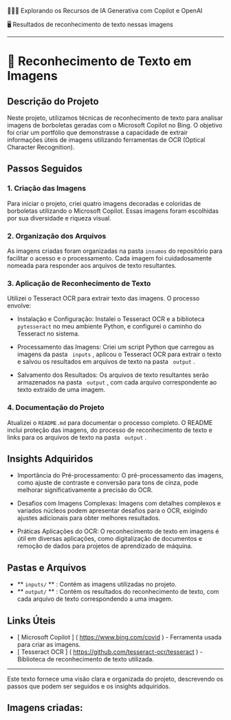 🕵🏼‍♀️ Explorando os Recursos de IA Generativa com Copilot e OpenAI

🖥️ Resultados de reconhecimento de texto nessas imagens

---

# 🌳  Reconhecimento de Texto em Imagens

## Descrição do Projeto

Neste projeto, utilizamos técnicas de reconhecimento de texto para analisar imagens de borboletas geradas com o Microsoft Copilot no Bing. O objetivo foi criar um portfólio que demonstrasse a capacidade de extrair informações úteis de imagens utilizando ferramentas de OCR (Optical Character Recognition).


## Passos Seguidos

### 1. Criação das Imagens
Para iniciar o projeto, criei quatro imagens decoradas e coloridas de borboletas utilizando o Microsoft Copilot. Essas imagens foram escolhidas por sua diversidade e riqueza visual.

### 2. Organização dos Arquivos
As imagens criadas foram organizadas na pasta ` insumos ` do repositório para facilitar o acesso e o processamento. Cada imagem foi cuidadosamente nomeada para responder aos arquivos de texto resultantes.

### 3. Aplicação de Reconhecimento de Texto
Utilizei o Tesseract OCR para extrair texto das imagens. O processo envolve:

-   Instalação e Configuração: 
  Instalei o Tesseract OCR e a biblioteca ` pytesseract ` no meu ambiente Python, e configurei o caminho do Tesseract no sistema.

-  Processamento das Imagens: 
Criei um script Python que   carregou as imagens da pasta ` inputs` , aplicou o Tesseract OCR para extrair o texto e salvou os resultados em arquivos de texto na pasta ` output` .

-   Salvamento dos Resultados: 
  Os arquivos de texto resultantes serão armazenados na pasta ` output` , com cada arquivo correspondente ao texto extraído de uma imagem.

### 4. Documentação do Projeto
Atualizei o ` README.md ` para documentar o processo completo. O README inclui proteção das imagens, do processo de reconhecimento de texto e links para os arquivos de texto na pasta ` output` .


## Insights Adquiridos
-   Importância do Pré-processamento: 
  O pré-processamento das imagens, como ajuste de contraste e conversão para tons de cinza, pode melhorar significativamente a precisão do OCR.

-   Desafios com Imagens Complexas: 
  Imagens com detalhes complexos e variados núcleos podem apresentar desafios para o OCR, exigindo ajustes adicionais para obter melhores resultados.

-   Práticas Aplicações do OCR: 
  O reconhecimento de texto em imagens é útil em diversas aplicações, como digitalização de documentos e remoção de dados para projetos de aprendizado de máquina.


## Pastas e Arquivos
-  ** ` inputs/ ` ** : Contém as imagens utilizadas no projeto.
-  ** ` output/ ` ** : Contém os resultados do reconhecimento de texto, com cada arquivo de texto correspondendo a uma imagem.

## Links Úteis
-  [ Microsoft Copilot ] ( https://www.bing.com/covid ) - Ferramenta usada para criar as imagens.
-  [ Tesseract OCR ] ( https://github.com/tesseract-ocr/tesseract ) - Biblioteca de reconhecimento de texto utilizada.

---

Este texto fornece uma visão clara e organizada do projeto, descrevendo os passos que podem ser seguidos e os insights adquiridos.


## Imagens criadas: 

